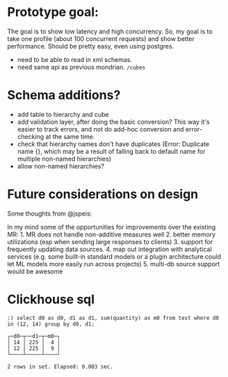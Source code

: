 # Prototype goal:
The goal is to show low latency and high concurrency.
So, my goal is to take one profile (about 100 concurrent requests) and show better performance. Should be pretty easy, even using postgres.

- need to be able to read in xml schemas.
- need same api as previous mondrian. `/cubes`

# Schema additions?
- add table to hierarchy and cube
- add validation layer, after doing the basic conversion? This way it's easier to track errors, and not do add-hoc conversion and error-checking at the same time.
- check that hierarchy names don't have duplicates (Error: Duplicate name {}, which may be a result of falling back to default name for multiple non-named hierarchies)
- allow non-named hierarchies?

# Future considerations on design

Some thoughts from @jspeis:

In my mind some of the opportunities for improvements over the existing MR: 1. MR does not handle non-additive measures well 2. better memory utilizations (esp when sending large responses to clients) 3. support for frequently updating data sources. 4. map out integration with analytical services (e.g. some built-in standard models or a plugin architecture could let ML models more easily run across projects) 5. multi-db source support would be awesome

# Clickhouse sql
```
:) select d0 as d0, d1 as d1, sum(quantity) as m0 from test where d0 in (12, 14) group by d0, d1;

┌─d0─┬──d1─┬─m0─┐
│ 14 │ 225 │  4 │
│ 12 │ 225 │  9 │
└────┴─────┴────┘

2 rows in set. Elapsed: 0.003 sec.
```
